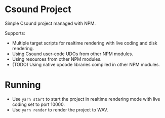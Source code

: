 # Csound Project 

Simple Csound project managed with NPM. 

Supports:

* Multiple target scripts for realtime rendering with live coding and disk rendering.
* Using Csound user-code UDOs from other NPM modules. 
* Using resources from other NPM modules. 
* (TODO) Using native opcode libraries compiled in other NPM modules.

# Running

* Use `yarn start` to start the project in realtime rendering mode with live coding set to port 10000.
* Use `yarn render` to render the project to WAV. 